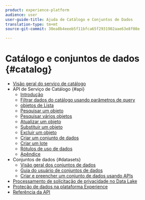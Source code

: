 ```yaml
---
product: experience-platform
audience: user
user-guide-title: Ajuda de Catálogo e Conjuntos de Dados
translation-type: tm+mt
source-git-commit: 30ea8b4eeeb5f11bfca65f2931902aae63e8f08e

---
```



# Catálogo e conjuntos de dados {#catalog}

* [Visão geral do serviço de catálogo](home.md)
* API de Serviço de Catálogo {#api}
   * [Introdução](api/getting-started.md)
   * [Filtrar dados do catálogo usando parâmetros de query](api/filter-data.md)
   * [objetos de Lista](api/list-objects.md)
   * [Pesquisar um objeto](api/look-up-object.md)
   * [Pesquisar vários objetos](api/look-up-multiple-objects.md)
   * [Atualizar um objeto](api/update-object.md)
   * [Substituir um objeto](api/replace-object.md)
   * [Excluir um objeto](api/delete-object.md)
   * [Criar um conjunto de dados](api/create-dataset.md)
   * [Criar um lote](api/create-batch.md)
   * [Rótulos de uso de dados](api/labels.md)
   * [Apêndice](api/appendix.md)
* Conjuntos de dados {#datasets}
   * [Visão geral dos conjuntos de dados](datasets/overview.md)
   * [Guia do usuário de conjuntos de dados](datasets/user-guide.md)
   * [Criar e preencher um conjunto de dados usando APIs](datasets/create.md)
* [Processamento de solicitação de privacidade no Data Lake](privacy.md)
* [Proteção de dados na plataforma Experience](data-protection.md)
* [Referência da API](https://www.adobe.io/apis/experienceplatform/home/api-reference.html#!acpdr/swagger-specs/catalog.yaml)